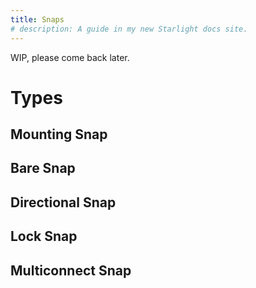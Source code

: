 ```yaml
---
title: Snaps
# description: A guide in my new Starlight docs site.
---
```


WIP, please come back later.

# Types

## Mounting Snap

## Bare Snap

## Directional Snap

## Lock Snap

## Multiconnect Snap
